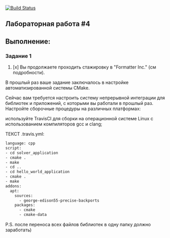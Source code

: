 [![Build Status](https://travis-ci.com/snoreoh/lab4.svg?branch=master)](https://travis-ci.org/snoreoh/lab4)
## Лабораторная работа #4

## Выполнение:

### Задание 1
1. [x] Вы продолжаете проходить стажировку в "Formatter Inc." (см подробности).

В прошлый раз ваше задание заключалось в настройке автоматизированной системы CMake.

Сейчас вам требуется настроить систему непрерывной интеграции для библиотек и приложений, с которыми вы работали в прошлый раз. Настройте сборочные процедуры на различных платформах:

используйте TravisCI для сборки на операционной системе Linux с использованием компиляторов gcc и clang;

ТЕКСТ .travis.yml:
```sh
language: cpp
script:
- cd solver_application
- cmake .
- make
- cd ..
- cd hello_world_application
- cmake .
- make
addons:
  apt:
    sources:
      - george-edison55-precise-backports
    packages:
      - cmake
      - cmake-data
```
P.S. после переноса всех файлов библиотек в одну папку должно заработать)

